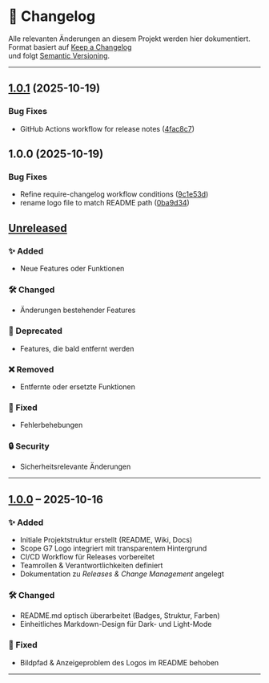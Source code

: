 # 🧾 Changelog
Alle relevanten Änderungen an diesem Projekt werden hier dokumentiert.  
Format basiert auf [Keep a Changelog](https://keepachangelog.com/de/1.1.0/)  
und folgt [Semantic Versioning](https://semver.org/lang/de/).

---

## [1.0.1](https://github.com/HSLU-Exercise/scope-your-project-gruppe_7/compare/v1.0.0...v1.0.1) (2025-10-19)


### Bug Fixes

* GitHub Actions workflow for release notes ([4fac8c7](https://github.com/HSLU-Exercise/scope-your-project-gruppe_7/commit/4fac8c7e44864191f25b0bbaa0d83015af450a37))

## 1.0.0 (2025-10-19)


### Bug Fixes

* Refine require-changelog workflow conditions ([9c1e53d](https://github.com/HSLU-Exercise/scope-your-project-gruppe_7/commit/9c1e53d10b798bf8667e39e683a2439015780cf3))
* rename logo file to match README path ([0ba9d34](https://github.com/HSLU-Exercise/scope-your-project-gruppe_7/commit/0ba9d340bab25c1ebbdd6944de7d766b67addc03))

## [Unreleased]
### ✨ Added
- Neue Features oder Funktionen

### 🛠️ Changed
- Änderungen bestehender Features

### 🧹 Deprecated
- Features, die bald entfernt werden

### ❌ Removed
- Entfernte oder ersetzte Funktionen

### 🐞 Fixed
- Fehlerbehebungen

### 🔒 Security
- Sicherheitsrelevante Änderungen

---

## [1.0.0] – 2025-10-16
### ✨ Added
- Initiale Projektstruktur erstellt (README, Wiki, Docs)
- Scope G7 Logo integriert mit transparentem Hintergrund
- CI/CD Workflow für Releases vorbereitet
- Teamrollen & Verantwortlichkeiten definiert
- Dokumentation zu *Releases & Change Management* angelegt

### 🛠️ Changed
- README.md optisch überarbeitet (Badges, Struktur, Farben)
- Einheitliches Markdown-Design für Dark- und Light-Mode

### 🐞 Fixed
- Bildpfad & Anzeigeproblem des Logos im README behoben

---

[Unreleased]: https://github.com/HSLU-Exercise/scope-your-project-gruppe_7/compare/v1.0.0...HEAD  
[1.0.0]: https://github.com/HSLU-Exercise/scope-your-project-gruppe_7/releases/tag/v1.0.0
